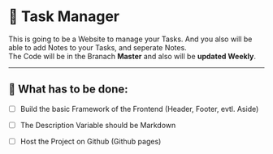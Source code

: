 # 📝 Task Manager

This is going to be a Website to manage your Tasks. And you also will be able to add Notes to your Tasks, and seperate Notes. <br>
The Code will be in the Branach **Master** and also will be **updated Weekly**. <br>

---

## 🎯 What has to be done:
- [ ] Build the basic Framework of the Frontend (Header, Footer, evtl. Aside)
- [ ] The Description Variable should be Markdown

- [ ] Host the Project on Github (Github pages)

